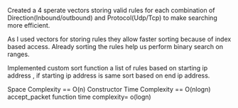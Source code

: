 Created a 4 sperate vectors storing valid rules for each combination of Direction(Inbound/outbound) and Protocol(Udp/Tcp)
to make searching more efficient.

As I used vectors for storing rules they allow faster sorting because of index based access. Already sorting the rules help us 
perform binary search on ranges.

Implemented custom sort function a list of rules based on starting ip address , if starting ip address is same 
sort based on end ip address.

Space Complexity == O(n)
Constructor Time Complexity == O(nlogn)
accept_packet function time complexity= o(logn)

